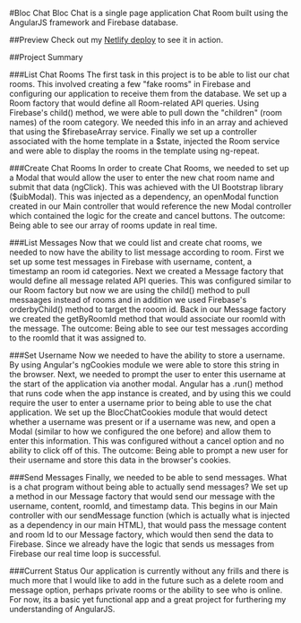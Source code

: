 #Bloc Chat
Bloc Chat is a single page application Chat Room built using the AngularJS framework and Firebase database.

##Preview
Check out my [Netlify deploy](#) to see it in action.

##Project Summary

###List Chat Rooms
The first task in this project is to be able to list our chat rooms. This involved creating a few "fake rooms" in Firebase and configuring our application to receive them from the database. We set up a Room factory that would define all Room-related API queries. Using Firebase's child() method, we were able to pull down the "children" (room names) of the room category. We needed this info in an array and achieved that using the $firebaseArray service. Finally we set up a controller associated with the home template in a $state, injected the Room service and were able to display the rooms in the template using ng-repeat. 


###Create Chat Rooms
In order to create Chat Rooms, we needed to set up a Modal that would allow the user to enter the new chat room name and submit that data (ngClick). This was achieved with the UI Bootstrap library ($uibModal). This was injected as a dependency, an openModal function created in our Main controller that would reference the new Modal controller which contained the logic for the create and cancel buttons. The outcome: Being able to see our array of rooms update in real time.

###List Messages
Now that we could list and create chat rooms, we needed to now have the ability to list message according to room. First we set up some test messages in Firebase with username, content, a timestamp an room id categories. Next we created a Message factory that would define all message related API queries. This was configured similar to our Room factory but now we are using the child() method to pull messaages instead of rooms and in addition we used Firebase's orderbyChild() method to target the rooom id. Back in our Message factory we created the getByRoomId method that would associate our roomId with the message. The outcome: Being able to see our test messages according to the roomId that it was assigned to. 

###Set Username
Now we needed to have the ability to store a username. By using Angular's ngCookies module we were able to store this string in the browser. Next, we needed to prompt the user to enter this username at the start of the application via another modal. Angular has a .run() method that runs code when the app instance is created, and by using this we could require the user to enter a username prior to being able to use the chat application. We set up the BlocChatCookies module that would detect whether a username was present or if a username was new, and open a Modal (similar to how we configured the one before) and allow them to enter this information. This was configured without a cancel option and no ability to click off of this. The outcome: Being able to prompt a new user for their username and store this data in the browser's cookies. 

###Send Messages
Finally, we needed to be able to send messages. What is a chat program without being able to actually send messages? We set up a method in our Message factory that would send our message with the username, content, roomId, and timestamp data. This begins in our Main controller with our sendMessage function (which is actually what is injected as a dependency in our main HTML), that would pass the message content and room Id to our Message factory, which would then send the data to Firebase. Since we already have the logic that sends us messages from Firebase our real time loop is successful. 

###Current Status
Our application is currently without any frills and there is much more that I would like to add in the future such as a delete room and message option, perhaps private rooms or the ability to see who is online. For now, its a basic yet functional app and a great project for furthering my understanding of AngularJS. 

